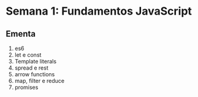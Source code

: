 # Semana 1: Fundamentos JavaScript

## Ementa

1. es6
2. let e const
3. Template literals
4. spread e rest
5. arrow functions
6. map, filter e reduce
7. promises
